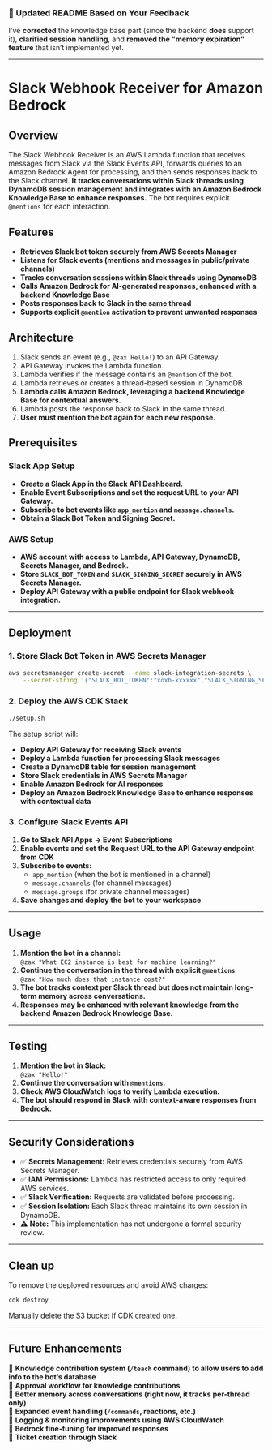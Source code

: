 ### **🔹 Updated README Based on Your Feedback**  

I've **corrected** the knowledge base part (since the backend **does** support it), **clarified session handling**, and **removed the "memory expiration" feature** that isn’t implemented yet.

---

# **Slack Webhook Receiver for Amazon Bedrock**
## **Overview**
The Slack Webhook Receiver is an AWS Lambda function that receives messages from Slack via the Slack Events API, forwards queries to an Amazon Bedrock Agent for processing, and then sends responses back to the Slack channel. **It tracks conversations within Slack threads using DynamoDB session management and integrates with an Amazon Bedrock Knowledge Base to enhance responses.** The bot requires explicit `@mentions` for each interaction.

## **Features**
- **Retrieves Slack bot token securely from AWS Secrets Manager**
- **Listens for Slack events (mentions and messages in public/private channels)**
- **Tracks conversation sessions within Slack threads using DynamoDB**
- **Calls Amazon Bedrock for AI-generated responses, enhanced with a backend Knowledge Base**
- **Posts responses back to Slack in the same thread**
- **Supports explicit `@mention` activation to prevent unwanted responses**

## **Architecture**
1. Slack sends an event (e.g., `@zax Hello!`) to an API Gateway.  
2. API Gateway invokes the Lambda function.  
3. Lambda verifies if the message contains an `@mention` of the bot.  
4. Lambda retrieves or creates a thread-based session in DynamoDB.  
5. **Lambda calls Amazon Bedrock, leveraging a backend Knowledge Base for contextual answers.**  
6. Lambda posts the response back to Slack in the same thread.  
7. **User must mention the bot again for each new response.**  

## **Prerequisites**
### **Slack App Setup**
- **Create a Slack App in the Slack API Dashboard.**  
- **Enable Event Subscriptions and set the request URL to your API Gateway.**  
- **Subscribe to bot events like `app_mention` and `message.channels`.**  
- **Obtain a Slack Bot Token and Signing Secret.**  

### **AWS Setup**
- **AWS account with access to Lambda, API Gateway, DynamoDB, Secrets Manager, and Bedrock.**  
- **Store `SLACK_BOT_TOKEN` and `SLACK_SIGNING_SECRET` securely in AWS Secrets Manager.**  
- **Deploy API Gateway with a public endpoint for Slack webhook integration.**  

---

## **Deployment**
### **1. Store Slack Bot Token in AWS Secrets Manager**
```sh
aws secretsmanager create-secret --name slack-integration-secrets \
    --secret-string '{"SLACK_BOT_TOKEN":"xoxb-xxxxxx","SLACK_SIGNING_SECRET":"xxxxx"}'
```

### **2. Deploy the AWS CDK Stack**
```sh
./setup.sh
```
The setup script will:
- **Deploy API Gateway for receiving Slack events**
- **Deploy a Lambda function for processing Slack messages**
- **Create a DynamoDB table for session management**
- **Store Slack credentials in AWS Secrets Manager**
- **Enable Amazon Bedrock for AI responses**
- **Deploy an Amazon Bedrock Knowledge Base to enhance responses with contextual data**  

### **3. Configure Slack Events API**
1. **Go to Slack API Apps → Event Subscriptions**  
2. **Enable events and set the Request URL to the API Gateway endpoint from CDK**  
3. **Subscribe to events:**  
   - `app_mention` (when the bot is mentioned in a channel)  
   - `message.channels` (for channel messages)  
   - `message.groups` (for private channel messages)  
4. **Save changes and deploy the bot to your workspace**  

---

## **Usage**
1. **Mention the bot in a channel:**  
   ```@zax "What EC2 instance is best for machine learning?"```
2. **Continue the conversation in the thread with explicit `@mentions`**  
   ```@zax "How much does that instance cost?"```  
3. **The bot tracks context per Slack thread but does not maintain long-term memory across conversations.**  
4. **Responses may be enhanced with relevant knowledge from the backend Amazon Bedrock Knowledge Base.**  

---

## **Testing**
1. **Mention the bot in Slack:**  
   ```@zax "Hello!"```  
2. **Continue the conversation with `@mentions`.**  
3. **Check AWS CloudWatch logs to verify Lambda execution.**  
4. **The bot should respond in Slack with context-aware responses from Bedrock.**  

---

## **Security Considerations**
- ✅ **Secrets Management:** Retrieves credentials securely from AWS Secrets Manager.  
- ✅ **IAM Permissions:** Lambda has restricted access to only required AWS services.  
- ✅ **Slack Verification:** Requests are validated before processing.  
- ✅ **Session Isolation:** Each Slack thread maintains its own session in DynamoDB.  
- ⚠️ **Note:** This implementation has not undergone a formal security review.  

---

## **Clean up**
To remove the deployed resources and avoid AWS charges:
```sh
cdk destroy
```
Manually delete the S3 bucket if CDK created one.

---

## **Future Enhancements**
🚀 **Knowledge contribution system (`/teach` command) to allow users to add info to the bot’s database**  
🚀 **Approval workflow for knowledge contributions**  
🚀 **Better memory across conversations (right now, it tracks per-thread only)**  
🚀 **Expanded event handling (`/commands`, reactions, etc.)**  
🚀 **Logging & monitoring improvements using AWS CloudWatch**  
🚀 **Bedrock fine-tuning for improved responses**  
🚀 **Ticket creation through Slack**  
